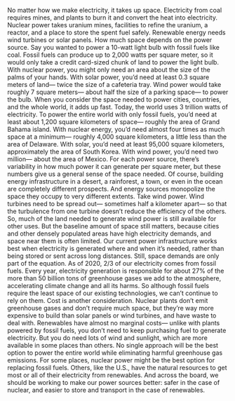 No matter how we make electricity, it takes up space. Electricity from coal requires mines, and plants to burn it and convert the heat into electricity. Nuclear power takes uranium mines, facilities to refine the uranium, a reactor, and a place to store  the spent fuel safely. Renewable energy needs wind turbines  or solar panels. How much space depends on the power source. Say you wanted to power a 10-watt  light bulb with fossil fuels like coal. Fossil fuels can produce  up to 2,000 watts per square meter, so it would only take a credit card-sized chunk of land to power the light bulb. With nuclear power, you might only need an area about the size of the palms of your hands. With solar power, you’d need at least 0.3 square meters of land— twice the size of a cafeteria tray. Wind power would take roughly 7 square meters— about half the size of a parking space—  to power the bulb. When you consider the space needed  to power cities, countries, and the whole world, it adds up fast. Today, the world uses 3 trillion watts  of electricity. To power the entire world  with only fossil fuels, you’d need at least about 1,200 square kilometers of space— roughly the area of Grand Bahama island. With nuclear energy, you’d need almost four times as much space at a minimum— roughly 4,000 square kilometers,  a little less than the area of Delaware. With solar, you’d need at least 95,000 square kilometers, approximately the area of South Korea. With wind power, you’d need two million— about the area of Mexico. For each power source, there’s variability in how much power it can generate per square meter, but these numbers give us a general sense of the space needed. Of course, building energy infrastructure in a desert, a rainforest, a town, or even in the ocean  are completely different prospects. And energy sources monopolize the space  they occupy to very different extents. Take wind power. Wind turbines need to be spread out— sometimes half a kilometer apart— so that the turbulence from one turbine doesn’t reduce the efficiency  of the others. So, much of the land needed  to generate wind power is still available for other uses. But the baseline amount of space still matters, because cities and other densely populated areas have high electricity demands, and space near them is often limited. Our current power infrastructure  works best when electricity is generated where and when it’s needed, rather than being stored or sent across long distances. Still, space demands are only part of the equation. As of 2020, 2/3 of our electricity comes from fossil fuels. Every year, electricity generation  is responsible for about 27% of the more than 50 billion tons  of greenhouse gases we add to the atmosphere, accelerating climate change  and all its harms. So although fossil fuels require the least space of our existing technologies, we can’t continue to rely on them. Cost is another consideration. Nuclear plants don’t emit greenhouse gases and don’t require much space, but they’re way more expensive to build than solar panels or wind turbines, and have waste to deal with. Renewables have almost no marginal costs— unlike with plants powered  by fossil fuels, you don’t need to keep purchasing fuel  to generate electricity. But you do need lots of wind and sunlight, which are more available in some places  than others. No single approach will be the best option to power the entire world while eliminating harmful greenhouse gas emissions. For some places, nuclear power might be the best option for replacing fossil fuels. Others, like the U.S.,  have the natural resources to get most or all of their electricity  from renewables. And across the board, we should be working to make our power sources better: safer in the case of nuclear, and easier to store and transport  in the case of renewables. 